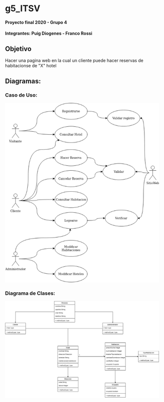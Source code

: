 # g5_ITSV
#### Proyecto final 2020 - Grupo 4
#### Integrantes: Puig Diogenes - Franco Rossi

## Objetivo
Hacer una pagina web en la cual un cliente puede hacer reservas de habitacionse de "X" hotel

## Diagramas:
### Caso de Uso:
![Imagen que describe los casos de uso del proyecto](https://github.com/DiogenesPuig/g5_ITSV/blob/main/docs/CasodeUso.png)
### Diagrama de Clases:
![Imagen que describe diagrama de clases del proyecto](https://github.com/DiogenesPuig/g5_ITSV/blob/main/docs/DiagramaDeClases.png)
